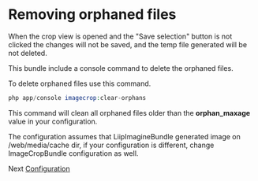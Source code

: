 Removing orphaned files
=======================

When the crop view is opened and the "Save selection" button is not clicked the changes will not be saved, and the temp 
file generated will be not deleted.

This bundle include a console command to delete the orphaned files.

To delete orphaned files use this command.

```php
php app/console imagecrop:clear-orphans
```

This command will clean all orphaned files older than the **orphan_maxage** value in your configuration.

The configuration assumes that LiipImagineBundle generated image on /web/media/cache dir, if your configuration is 
different, change ImageCropBundle configuration as well.

Next [Configuration](configuration.md)
